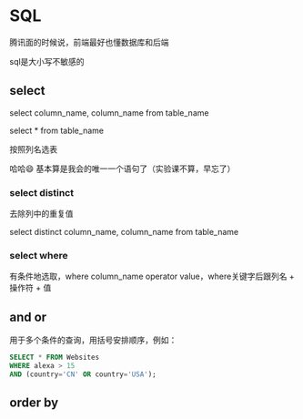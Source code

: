 # SQL

腾讯面的时候说，前端最好也懂数据库和后端

sql是大小写不敏感的

## select

select column_name, column_name from table_name

select * from table_name

按照列名选表

哈哈😄 基本算是我会的唯一一个语句了（实验课不算，早忘了）

### select distinct

去除列中的重复值

select distinct column_name, column_name from table_name

### select where

有条件地选取，where column_name operator value，where关键字后跟列名 + 操作符 + 值

## and or

用于多个条件的查询，用括号安排顺序，例如：

```sql
SELECT * FROM Websites
WHERE alexa > 15
AND (country='CN' OR country='USA');
```

## order by

